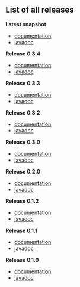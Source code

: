 
## List of all releases ##

**Latest snapshot**
- [documentation](http://doc.boothub.org/snapshots/latest)
- [javadoc](http://doc.boothub.org/snapshots/latest/javadoc)

**Release 0.3.4**
  - [documentation](http://doc.boothub.org/releases/0.3.4)
  - [javadoc](http://doc.boothub.org/releases/0.3.4/javadoc)

**Release 0.3.3**
  - [documentation](http://doc.boothub.org/releases/0.3.3)
  - [javadoc](http://doc.boothub.org/releases/0.3.3/javadoc)

**Release 0.3.2**
  - [documentation](http://doc.boothub.org/releases/0.3.2)
  - [javadoc](http://doc.boothub.org/releases/0.3.2/javadoc)

**Release 0.3.0**
  - [documentation](http://doc.boothub.org/releases/0.3.0)
  - [javadoc](http://doc.boothub.org/releases/0.3.0/javadoc)

**Release 0.2.0**
  - [documentation](http://doc.boothub.org/releases/0.2.0)
  - [javadoc](http://doc.boothub.org/releases/0.2.0/javadoc)

**Release 0.1.2**
  - [documentation](http://doc.boothub.org/releases/0.1.2)
  - [javadoc](http://doc.boothub.org/releases/0.1.2/javadoc)

**Release 0.1.1**
  - [documentation](http://doc.boothub.org/releases/0.1.1)
  - [javadoc](http://doc.boothub.org/releases/0.1.1/javadoc)

**Release 0.1.0**
  - [documentation](http://doc.boothub.org/releases/0.1.0)
  - [javadoc](http://doc.boothub.org/releases/0.1.0/javadoc)


